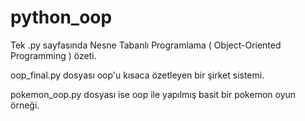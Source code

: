 # python_oop
Tek .py sayfasında Nesne Tabanlı Programlama ( Object-Oriented Programming ) özeti.

oop_final.py dosyası oop'u kısaca özetleyen bir şirket sistemi.

pokemon_oop.py dosyası ise oop ile yapılmış basit bir pokemon oyun örneği.
